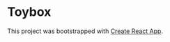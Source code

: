 # Toybox

This project was bootstrapped with [Create React App](https://github.com/facebook/create-react-app).